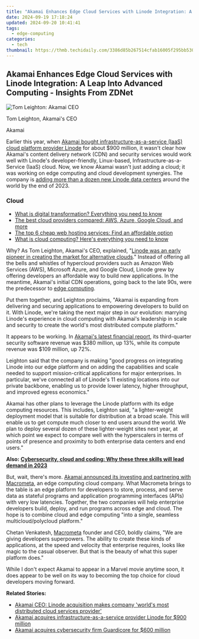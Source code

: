 ```yaml
---
title: "Akamai Enhances Edge Cloud Services with Linode Integration: A Leap Into Advanced Computing - Insights From ZDNet"
date: 2024-09-19 17:18:24
updated: 2024-09-20 10:41:41
tags:
  - edge-computing
categories:
  - tech
thumbnail: https://thmb.techidaily.com/3386d85b267514cfab16005f295bb530706ad69ae81e5253850f97e6c38efaf4.jpg
---
```


## Akamai Enhances Edge Cloud Services with Linode Integration: A Leap Into Advanced Computing - Insights From ZDNet

![Tom Leighton: Akamai CEO](https://www.zdnet.com/a/img/resize/cca4e966fa2d2d2f5f570ff9f139df14e6c94351/2022/11/09/746e52aa-cae4-4017-9de4-57fc0d5c6fb7/tom-leighton-akamai-ceo-and-co-founder.jpg?auto=webp&width=1280)

 Tom Leighton, Akamai's CEO

Akamai

Earlier this year, when [Akamai bought infrastructure-as-a-service (IaaS) cloud platform provider Linode](https://www.zdnet.com/article/akamai-acquires-infrastructure-as-a-service-provider-linode-for-900-million/) for about $900 million, it wasn't clear how Akamai's content delivery network (CDN) and security services would work well with Linode's developer-friendly, Linux-based, Infrastructure-as-a-Service (IaaS) cloud. Now, we know Akamai wasn't just adding a cloud; it was working on edge computing and cloud development synergies. The company is [adding more than a dozen new Linode data centers](https://www.akamai.com/blog/cloud/akamai-turns-up-linode-past-11) around the world by the end of 2023.

### Cloud

* [​What is digital transformation? Everything you need to know](https://www.zdnet.com/article/what-is-digital-transformation-everything-you-need-to-know-about-how-technology-is-reshaping/)
* [The best cloud providers compared: AWS, Azure, Google Cloud, and more](https://www.zdnet.com/article/the-top-cloud-providers-of-2021-aws-microsoft-azure-google-cloud-hybrid-saas/)
* [The top 6 cheap web hosting services: Find an affordable option](https://www.zdnet.com/article/best-cheap-web-hosting/)
* [What is cloud computing? Here's everything you need to know](https://www.zdnet.com/article/what-is-cloud-computing-everything-you-need-to-know-about-the-cloud/)

Why? As Tom Leighton, Akamai's CEO, explained, "[Linode was an early pioneer in creating the market for alternative clouds](https://www.akamai.com/blog/news/linode-akamai-transform-how-developers-use-the-cloud)." Instead of offering all the bells and whistles of hypercloud providers such as Amazon Web Services (AWS), Microsoft Azure, and Google Cloud, Linode grew by offering developers an affordable way to build new applications. In the meantime, Akamai's initial CDN operations, going back to the late 90s, were the predecessor to [edge computing](https://www.zdnet.com/article/where-the-edge-is-in-edge-computing-why-it-matters-and-how-we-use-it/).

Put them together, and Leighton proclaims, "Akamai is expanding from delivering and securing applications to empowering developers to build on it. With Linode, we're taking the next major step in our evolution: marrying Linode's experience in cloud computing with Akamai's leadership in scale and security to create the world's most distributed compute platform." 

It appears to be working. In [Akamai's latest financial report](https://seekingalpha.com/article/4555082-akamai-technologies-inc-akam-q3-2022-earnings-call-transcript), its third-quarter security software revenue was $380 million, up 13%, while its compute revenue was $109 million, up 72%. 

Leighton said that the company is making "good progress on integrating Linode into our edge platform and on adding the capabilities and scale needed to support mission-critical applications for major enterprises. In particular, we've connected all of Linode's 11 existing locations into our private backbone, enabling us to provide lower latency, higher throughput, and improved egress economics."

Akamai has other plans to leverage the Linode platform with its edge computing resources. This includes, Leighton said, "a lighter-weight deployment model that is suitable for distribution at a broad scale. This will enable us to get compute much closer to end users around the world. We plan to deploy several dozen of these lighter-weight sites next year, at which point we expect to compare well with the hyperscalers in terms of points of presence and proximity to both enterprise data centers and end users."

**Also:** [**Cybersecurity, cloud and coding: Why these three skills will lead demand in 2023**](https://www.zdnet.com/article/cybersecurity-cloud-and-coding-why-these-three-skills-will-lead-demand-in-2023/)

But, wait, there's more. [Akamai announced its investing and partnering with Macrometa](https://www.prnewswire.com/news-releases/akamai-and-macrometa-partner-to-create-edge-cloud-super-platform-for-enterprise-developers-301671248.html), an edge computing cloud company. What Macrometa brings to the table is an edge platform for developers to store, process, and serve data as stateful programs and application programming interfaces (APIs) with very low latencies. Together, the two companies will help enterprise developers build, deploy, and run programs across edge and cloud. The hope is to combine cloud and edge computing "into a single, seamless multicloud/polycloud platform."

Chetan Venkatesh, [Macrometa](https://www.macrometa.com/) founder and CEO, boldly claims, "We are giving developers superpowers. The ability to create these kinds of applications, at the speed and velocity that enterprise requires, looks like magic to the casual observer. But that is the beauty of what this super platform does."

While I don't expect Akamai to appear in a Marvel movie anytime soon, it does appear to be well on its way to becoming the top choice for cloud developers moving forward.

**Related Stories:**

* [Akamai CEO: Linode acquisition makes company 'world's most distributed cloud services provider'](https://www.zdnet.com/article/akamai-ceo-linode-acquisition-makes-company-worlds-most-distributed-cloud-services-provider/)
* [Akamai acquires infrastructure-as-a-service provider Linode for $900 million](https://www.zdnet.com/article/akamai-acquires-infrastructure-as-a-service-provider-linode-for-900-million/)
* [Akamai acquires cybersecurity firm Guardicore for $600 million](https://www.zdnet.com/article/akamai-acquires-cybersecurity-firm-guardicore/)

<ins class="adsbygoogle"
     style="display:block"
     data-ad-format="autorelaxed"
     data-ad-client="ca-pub-7571918770474297"
     data-ad-slot="1223367746"></ins>



<ins class="adsbygoogle"
     style="display:block"
     data-ad-client="ca-pub-7571918770474297"
     data-ad-slot="8358498916"
     data-ad-format="auto"
     data-full-width-responsive="true"></ins>
